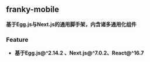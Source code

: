 ## franky-mobile

**基于Egg.js与Next.js的通用脚手架，内含诸多通用化组件**

### Feature

* **基于Egg.js@^2.14.2 、Next.js@^7.0.2、React@^16.7**

